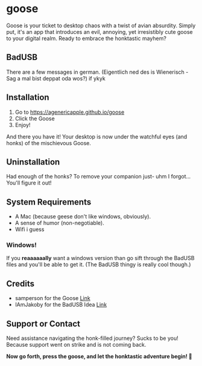 # goose
Goose is your ticket to desktop chaos with a twist of avian absurdity. Simply put, it's an app that introduces an evil, annoying, yet irresistibly cute goose to your digital realm.
Ready to embrace the honktastic mayhem?

## BadUSB
There are a few messages in german. (Eigentlich ned des is Wienerisch - Sag a mal bist deppat oda wos?) if ykyk

## Installation
1. Go to https://agenericapple.github.io/goose
2. Click the Goose
3. Enjoy!

And there you have it! Your desktop is now under the watchful eyes (and honks) of the mischievous Goose.

## Uninstallation
Had enough of the honks?
To remove your companion just- uhm I forgot...
You'll figure it out!

## System Requirements
- A Mac (because geese don't like windows, obviously).
- A sense of humor (non-negotiable).
- Wifi i guess

### Windows!
If you **reaaaaaally** want a windows version than go sift through the BadUSB files and you'll be able to get it.
(The BadUSB thingy is really cool though.)

## Credits
- samperson for the Goose [Link](https://samperson.itch.io)
- IAmJakoby for the BadUSB Idea [Link](https://github.com/I-Am-Jakoby)

## Support or Contact
Need assistance navigating the honk-filled journey? Sucks to be you! Because support went on strike and is not coming back.

**Now go forth, press the goose, and let the honktastic adventure begin! 🦢**
